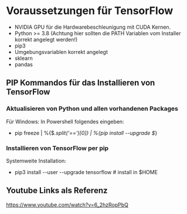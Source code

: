 # Voraussetzungen für TensorFlow
- NVIDIA GPU für die Hardwarebeschleunigung mit CUDA Kernen.
- Python >= 3.8 (Achtung hier sollten die PATH Variablen vom Installer korrekt angelegt werden!)
- pip3
- Umgebungsvariablen korrekt angelegt
- sklearn
- pandas
## PIP Kommandos für das Installieren von TensorFlow
### Aktualisieren von Python und allen vorhandenen Packages
Für Windows: In Powershell folgendes eingeben:
- pip freeze | %{$_.split('==')[0]} | %{pip install --upgrade $_}
### Installieren von TensorFlow per pip
Systemweite Installation: 
- pip3 install --user --upgrade tensorflow  # install in $HOME


## Youtube Links als Referenz
https://www.youtube.com/watch?v=6_2hzRopPbQ

